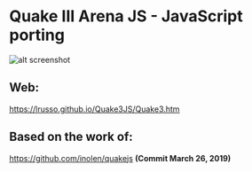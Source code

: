 # Quake III Arena JS - JavaScript porting

![alt screenshot](https://raw.githubusercontent.com/lrusso/Quake3JS/master/Quake3.png)


## Web:

https://lrusso.github.io/Quake3JS/Quake3.htm

## Based on the work of:

https://github.com/inolen/quakejs **(Commit March 26, 2019)**
